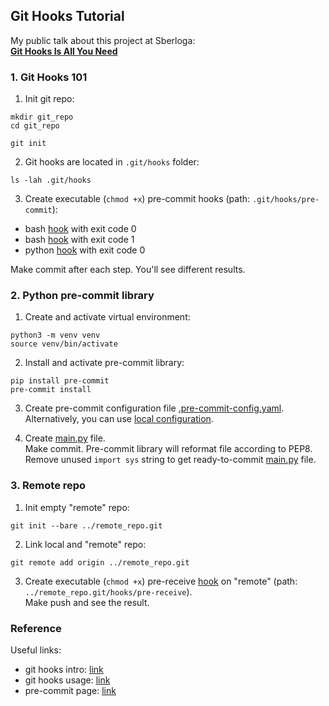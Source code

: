 ## Git Hooks Tutorial

My public talk about this project at Sberloga:<br>
[**Git Hooks Is All You Need**](https://youtu.be/92OMAtdVIAs)

### 1. Git Hooks 101

1) Init git repo:
```shell script
mkdir git_repo
cd git_repo

git init
```

2) Git hooks are located in `.git/hooks` folder:
```shell script
ls -lah .git/hooks
```

3) Create executable (`chmod +x`) pre-commit hooks (path: `.git/hooks/pre-commit`):
 - bash [hook](https://github.com/dayyass/git_hooks_is_all_you_need/blob/main/hooks/pre-commit.good) with exit code 0
 - bash [hook](https://github.com/dayyass/git_hooks_is_all_you_need/blob/main/hooks/pre-commit.bad) with exit code 1
 - python [hook](https://github.com/dayyass/git_hooks_is_all_you_need/blob/main/hooks/pre-commit.good.py) with exit code 0

Make commit after each step. You'll see different results.

### 2. Python pre-commit library

1) Create and activate virtual environment:
```shell script
python3 -m venv venv
source venv/bin/activate
```

2) Install and activate pre-commit library:
```shell script
pip install pre-commit
pre-commit install
```

3) Create pre-commit configuration file [.pre-commit-config.yaml](https://github.com/dayyass/git_hooks_is_all_you_need/blob/main/.pre-commit-config.yaml).<br>
Alternatively, you can use [local configuration](https://github.com/dayyass/git_hooks_is_all_you_need/blob/main/.pre-commit-config_local.yaml).


4) Create [main.py](https://github.com/dayyass/git_hooks_is_all_you_need/blob/main/main_before_hooks.py) file.<br>
Make commit. Pre-commit library will reformat file according to PEP8.<br>
Remove unused `import sys` string to get ready-to-commit [main.py](https://github.com/dayyass/git_hooks_is_all_you_need/blob/main/main_after_hooks.py) file.

### 3. Remote repo

1) Init empty "remote" repo:
```shell script
git init --bare ../remote_repo.git
```

2) Link local and "remote" repo:
```shell script
git remote add origin ../remote_repo.git
```

3) Create executable (`chmod +x`) pre-receive [hook](https://github.com/dayyass/git_hooks_is_all_you_need/blob/main/hooks/pre-receive.good) on "remote" (path: `../remote_repo.git/hooks/pre-receive`).<br>
Make push and see the result.

### Reference
Useful links:
- git hooks intro: [link](https://githooks.com)
- git hooks usage: [link](https://git-scm.com/book/en/v2/Customizing-Git-Git-Hooks)
- pre-commit page: [link](https://pre-commit.com)

